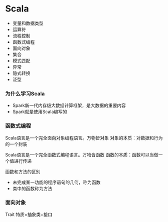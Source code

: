 # Scala

- 变量和数据类型
- 运算符
- 流程控制
- 函数式编程
- 面向对象
- 集合
- 模式匹配
- 异常
- 隐式转换
- 泛型

### 为什么学习Scala
- Spark新一代内存级大数据计算框架，是大数据的重要内容
- Spark就是使用Scala编写的

### 函数式编程
Scala语言是一个完全面向对象编程语言。万物皆对象
对象的本质：对数据和行为的一个封装

Scala语言是一个完全函数式编程语言。万物皆函数
函数的本质：函数可以当做一个值进行传递

函数和方法的区别
- 未完成某一功能的程序语句的几何，称为函数
- 类中的函数称为方法

### 面向对象
Trait
特质=抽象类+接口